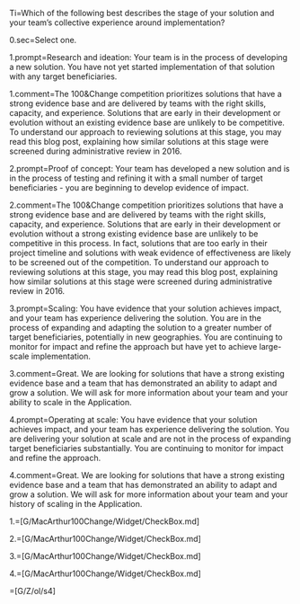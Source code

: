 
Ti=Which of the following best describes the stage of your solution and your team’s collective experience around implementation?

0.sec=Select one.

1.prompt=Research and ideation: Your team is in the process of developing a new solution. You have not yet started implementation of that solution with any target beneficiaries.

1.comment=The 100&Change competition prioritizes solutions that have a strong evidence base and are delivered by teams with the right skills, capacity, and experience. Solutions that are early in their development or evolution without an existing evidence base are unlikely to be competitive. To understand our approach to reviewing solutions at this stage, you may read this blog post, explaining how similar solutions at this stage were screened during administrative review in 2016.

2.prompt=Proof of concept: Your team has developed a new solution and is in the process of testing and refining it with a small number of target beneficiaries - you are beginning to develop evidence of impact.

2.comment=The 100&Change competition prioritizes solutions that have a strong evidence base and are delivered by teams with the right skills, capacity, and experience. Solutions that are early in their development or evolution without a strong existing evidence base are unlikely to be competitive in this process. In fact, solutions that are too early in their project timeline and solutions with weak evidence of effectiveness are likely to be screened out of the competition. To understand our approach to reviewing solutions at this stage, you may read this blog post, explaining how similar solutions at this stage were screened during administrative review in 2016.

3.prompt=Scaling: You have evidence that your solution achieves impact, and your team has experience delivering the solution. You are in the process of expanding and adapting the solution to a greater number of target beneficiaries, potentially in new geographies. You are continuing to monitor for impact and refine the approach but have yet to achieve large-scale implementation.

3.comment=Great. We are looking for solutions that have a strong existing evidence base and a team that has demonstrated an ability to adapt and grow a solution. We will ask for more information about your team and your ability to scale in the Application.

4.prompt=Operating at scale: You have evidence that your solution achieves impact, and your team has experience delivering the solution. You are delivering your solution at scale and are not in the process of expanding target beneficiaries substantially. You are continuing to monitor for impact and refine the approach.

4.comment=Great. We are looking for solutions that have a strong existing evidence base and a team that has demonstrated an ability to adapt and grow a solution. We will ask for more information about your team and your history of scaling in the Application.

1.=[G/MacArthur100Change/Widget/CheckBox.md]

2.=[G/MacArthur100Change/Widget/CheckBox.md]

3.=[G/MacArthur100Change/Widget/CheckBox.md]

4.=[G/MacArthur100Change/Widget/CheckBox.md]

=[G/Z/ol/s4]
